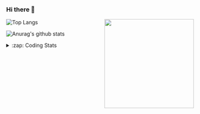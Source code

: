 ### Hi there 👋

<!--
**tao8687/tao8687** is a ✨ _special_ ✨ repository because its `README.md` (this file) appears on your GitHub profile.

Here are some ideas to get you started:

- 🔭 I’m currently working on ...
- 🌱 I’m currently learning ...
- 👯 I’m looking to collaborate on ...
- 🤔 I’m looking for help with ...
- 💬 Ask me about ...
- 📫 How to reach me: ...
- 😄 Pronouns: ...
- ⚡ Fun fact: ...
-->

<img align='right' src="https://media.giphy.com/media/M9gbBd9nbDrOTu1Mqx/giphy.gif" width="240">

  
![Top Langs](https://github-readme-stats.vercel.app/api/top-langs/?username=tao8687&layout=compact&title_color=23238E&text_color=A67D3D)

![Anurag's github stats](https://github-readme-stats.vercel.app/api?username=tao8687&show_icons=true&&text_color=A67D3D&title_color=23238E&show_icons=false&count_private=true&hide=stars)

<details>
  <summary>:zap: Coding Stats</summary>
  <br>
    
<!--START_SECTION:waka-->

```txt
From: 07 August 2024 - To: 14 August 2024

C++                13 hrs 10 mins  ██████████████▓░░░░░░░░░░   59.19 %
Other              2 hrs 23 mins   ██▓░░░░░░░░░░░░░░░░░░░░░░   10.71 %
Python             2 hrs 9 mins    ██▒░░░░░░░░░░░░░░░░░░░░░░   09.69 %
Markdown           2 hrs 3 mins    ██▒░░░░░░░░░░░░░░░░░░░░░░   09.26 %
CMake              1 hr 13 mins    █▒░░░░░░░░░░░░░░░░░░░░░░░   05.53 %
```

<!--END_SECTION:waka-->
</details>
